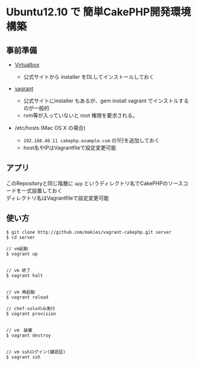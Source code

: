 # Ubuntu12.10 で 簡単CakePHP開発環境構築

## 事前準備

- [Virtualbox](https://www.virtualbox.org/)
  - 公式サイトから installer をDLしてインストールしておく

- [vagrant](http://www.vagrantup.com/)
  - 公式サイトにinstaller もあるが、gem install vagrant でインストルするのが一般的
  - rvm等が入っていないと root 権限を要求される。

- /etc/hosts (Mac OS X の場合)
  - `192.168.40.11 cakephp.example.com` の1行を追加しておく
  - host名やIPはVagrantfileで設定変更可能

## アプリ

このRepositoryと同じ階層に `app` というディレクトリ名でCakePHPのソースコードを一式設置しておく  
ディレクトリ名はVagrantfileで設定変更可能


## 使い方

	$ git clone http://github.com/makies/vagrant-cakephp.git server
	$ cd server

	// vm起動
	$ vagrant up


	// vm 終了
	$ vagrant halt


	// vm 再起動
	$ vagrant reload

	// chef-soloのみ実行
	$ vagrant provision


	// vm　破棄
	$ vagrant destroy


	// vm sshログイン(鍵認証)
	$ vagrant ssh

